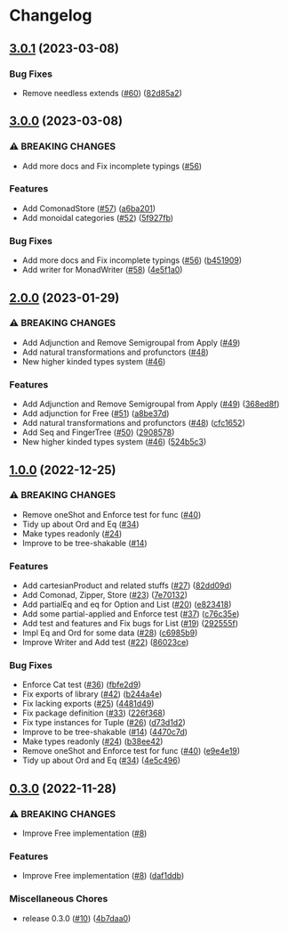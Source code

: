 # Changelog

## [3.0.1](https://github.com/MikuroXina/mini-fn/compare/v3.0.0...v3.0.1) (2023-03-08)


### Bug Fixes

* Remove needless extends ([#60](https://github.com/MikuroXina/mini-fn/issues/60)) ([82d85a2](https://github.com/MikuroXina/mini-fn/commit/82d85a21adefd875abd7d9a98ab6d2d7f30f75b0))

## [3.0.0](https://github.com/MikuroXina/mini-fn/compare/v2.0.0...v3.0.0) (2023-03-08)


### ⚠ BREAKING CHANGES

* Add more docs and Fix incomplete typings ([#56](https://github.com/MikuroXina/mini-fn/issues/56))

### Features

* Add ComonadStore ([#57](https://github.com/MikuroXina/mini-fn/issues/57)) ([a6ba201](https://github.com/MikuroXina/mini-fn/commit/a6ba20108f35619e4333076c7dd6b57112a86bf1))
* Add monoidal categories ([#52](https://github.com/MikuroXina/mini-fn/issues/52)) ([5f927fb](https://github.com/MikuroXina/mini-fn/commit/5f927fb64942cee390f6590863262cbb95e6908a))


### Bug Fixes

* Add more docs and Fix incomplete typings ([#56](https://github.com/MikuroXina/mini-fn/issues/56)) ([b451909](https://github.com/MikuroXina/mini-fn/commit/b4519094f6fa47725b63cbd82cf8697c837838ee))
* Add writer for MonadWriter ([#58](https://github.com/MikuroXina/mini-fn/issues/58)) ([4e5f1a0](https://github.com/MikuroXina/mini-fn/commit/4e5f1a0fd66eff54a06553e1e86ee308d40de87a))

## [2.0.0](https://github.com/MikuroXina/mini-fn/compare/v1.0.0...v2.0.0) (2023-01-29)


### ⚠ BREAKING CHANGES

* Add Adjunction and Remove Semigroupal from Apply ([#49](https://github.com/MikuroXina/mini-fn/issues/49))
* Add natural transformations and profunctors ([#48](https://github.com/MikuroXina/mini-fn/issues/48))
* New higher kinded types system ([#46](https://github.com/MikuroXina/mini-fn/issues/46))

### Features

* Add Adjunction and Remove Semigroupal from Apply ([#49](https://github.com/MikuroXina/mini-fn/issues/49)) ([368ed8f](https://github.com/MikuroXina/mini-fn/commit/368ed8f213bc3cddd86fde89ff97ce77532b7adb))
* Add adjunction for Free ([#51](https://github.com/MikuroXina/mini-fn/issues/51)) ([a8be37d](https://github.com/MikuroXina/mini-fn/commit/a8be37d3c0bdeb16141a064889bc3bf96f7b4a39))
* Add natural transformations and profunctors ([#48](https://github.com/MikuroXina/mini-fn/issues/48)) ([cfc1652](https://github.com/MikuroXina/mini-fn/commit/cfc1652339bbe26553cfae6bb24a4c4c6299bd08))
* Add Seq and FingerTree ([#50](https://github.com/MikuroXina/mini-fn/issues/50)) ([2908578](https://github.com/MikuroXina/mini-fn/commit/29085786e2ce44029d6c98d39e2436cd95826b6e))
* New higher kinded types system ([#46](https://github.com/MikuroXina/mini-fn/issues/46)) ([524b5c3](https://github.com/MikuroXina/mini-fn/commit/524b5c36a03c5f206809c710d4f1a4a9df02f58e))

## [1.0.0](https://github.com/MikuroXina/mini-fn/compare/v0.3.0...v1.0.0) (2022-12-25)


### ⚠ BREAKING CHANGES

* Remove oneShot and Enforce test for func ([#40](https://github.com/MikuroXina/mini-fn/issues/40))
* Tidy up about Ord and Eq ([#34](https://github.com/MikuroXina/mini-fn/issues/34))
* Make types readonly ([#24](https://github.com/MikuroXina/mini-fn/issues/24))
* Improve to be tree-shakable ([#14](https://github.com/MikuroXina/mini-fn/issues/14))

### Features

* Add cartesianProduct and related stuffs ([#27](https://github.com/MikuroXina/mini-fn/issues/27)) ([82dd09d](https://github.com/MikuroXina/mini-fn/commit/82dd09d51eaac154f8d223cc86436b3318bbcb8a))
* Add Comonad, Zipper, Store ([#23](https://github.com/MikuroXina/mini-fn/issues/23)) ([7e70132](https://github.com/MikuroXina/mini-fn/commit/7e701327d7800e1f3baf6859370ec3abbd76c312))
* Add partialEq and eq for Option and List ([#20](https://github.com/MikuroXina/mini-fn/issues/20)) ([e823418](https://github.com/MikuroXina/mini-fn/commit/e823418ba9b8a009073e5ad16e568d7bd1cd3400))
* Add some partial-applied and Enforce test ([#37](https://github.com/MikuroXina/mini-fn/issues/37)) ([c76c35e](https://github.com/MikuroXina/mini-fn/commit/c76c35ec832b1cbe88f2eed886b13665c20df26a))
* Add test and features and Fix bugs for List ([#19](https://github.com/MikuroXina/mini-fn/issues/19)) ([292555f](https://github.com/MikuroXina/mini-fn/commit/292555fe313efd334b6f2803e078e5d4a25af484))
* Impl Eq and Ord for some data ([#28](https://github.com/MikuroXina/mini-fn/issues/28)) ([c6985b9](https://github.com/MikuroXina/mini-fn/commit/c6985b9a1684f1f1df725ca38da862d314a07935))
* Improve Writer and Add test ([#22](https://github.com/MikuroXina/mini-fn/issues/22)) ([86023ce](https://github.com/MikuroXina/mini-fn/commit/86023ce71b8ac0a23bb3c4ffea66abada8158429))


### Bug Fixes

* Enforce Cat test ([#36](https://github.com/MikuroXina/mini-fn/issues/36)) ([fbfe2d9](https://github.com/MikuroXina/mini-fn/commit/fbfe2d9bf2f4b90825f686d09f1ec7cb002c028c))
* Fix exports of library ([#42](https://github.com/MikuroXina/mini-fn/issues/42)) ([b244a4e](https://github.com/MikuroXina/mini-fn/commit/b244a4ef1485a65ce73570861c3f59dd85061a41))
* Fix lacking exports ([#25](https://github.com/MikuroXina/mini-fn/issues/25)) ([4481d49](https://github.com/MikuroXina/mini-fn/commit/4481d495a31a742d4b23ad05a488c2de138de264))
* Fix package definition ([#33](https://github.com/MikuroXina/mini-fn/issues/33)) ([226f368](https://github.com/MikuroXina/mini-fn/commit/226f3683c9fe41585e6e3004c157019da7244933))
* Fix type instances for Tuple ([#26](https://github.com/MikuroXina/mini-fn/issues/26)) ([d73d1d2](https://github.com/MikuroXina/mini-fn/commit/d73d1d2b12cebe914dabdc548ef9c61bad7cfaac))
* Improve to be tree-shakable ([#14](https://github.com/MikuroXina/mini-fn/issues/14)) ([4470c7d](https://github.com/MikuroXina/mini-fn/commit/4470c7d9de49549712408e98bae456e93f011d05))
* Make types readonly ([#24](https://github.com/MikuroXina/mini-fn/issues/24)) ([b38ee42](https://github.com/MikuroXina/mini-fn/commit/b38ee427e7a8ed375ba4f390fbf0aeed9ba58415))
* Remove oneShot and Enforce test for func ([#40](https://github.com/MikuroXina/mini-fn/issues/40)) ([e9e4e19](https://github.com/MikuroXina/mini-fn/commit/e9e4e19b9b27fa3e45b337dfe22967dcabaf0559))
* Tidy up about Ord and Eq ([#34](https://github.com/MikuroXina/mini-fn/issues/34)) ([4e5c496](https://github.com/MikuroXina/mini-fn/commit/4e5c4966ace85c240287f606133478d7662fd1ec))

## [0.3.0](https://github.com/MikuroXina/mini-fn/compare/v0.2.0...v0.3.0) (2022-11-28)


### ⚠ BREAKING CHANGES

* Improve Free implementation ([#8](https://github.com/MikuroXina/mini-fn/issues/8))

### Features

* Improve Free implementation ([#8](https://github.com/MikuroXina/mini-fn/issues/8)) ([daf1ddb](https://github.com/MikuroXina/mini-fn/commit/daf1ddb974d5c1b7d00b5951ee7955a77525a383))


### Miscellaneous Chores

* release 0.3.0 ([#10](https://github.com/MikuroXina/mini-fn/issues/10)) ([4b7daa0](https://github.com/MikuroXina/mini-fn/commit/4b7daa0d0431091b3bf0ff7dece1c0d6b6652540))
